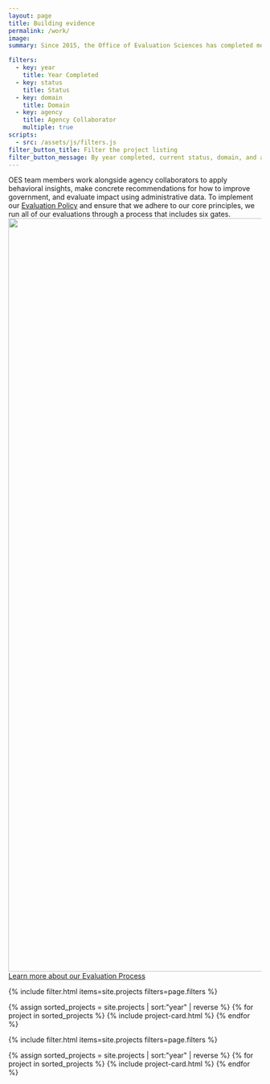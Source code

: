 ```yaml
---
layout: page
title: Building evidence
permalink: /work/
image:
summary: Since 2015, the Office of Evaluation Sciences has completed more than 70 evaluations with more than a dozen agencies. 

filters:
  - key: year
    title: Year Completed
  - key: status
    title: Status
  - key: domain
    title: Domain
  - key: agency
    title: Agency Collaborator
    multiple: true
scripts:
  - src: /assets/js/filters.js
filter_button_title: Filter the project listing
filter_button_message: By year completed, current status, domain, and agency collaborator
---
```


<p>OES team members work alongside agency collaborators to apply behavioral insights, make concrete recommendations for how to improve government, and evaluate impact using administrative data. To implement our <a href="{{ '/assets/files/evaluationpolicy.pdf' | prepend: site.baseurl }}">Evaluation Policy</a> and ensure that we adhere to our core principles, we run all of our evaluations through a process that includes six gates. 
  <br> <img src="{{ '/assets/img/oes-process-line.png' | prepend: site.baseurl }}" width="1500"><br>
  <a href="{{ '/methods' | prepend: site.baseurl }}">Learn more about our Evaluation Process</a>
</p>

{% include filter.html items=site.projects filters=page.filters %}
<div class="margin-top-4">
  <div class="grid-row grid-gap">
    {% assign sorted_projects = site.projects | sort:"year" | reverse %}
    {% for project in sorted_projects %}
      {% include project-card.html %}
    {% endfor %}
  </div>
</div>


{% include filter.html items=site.projects filters=page.filters %}
<div class="margin-top-4">
  <div class="grid-row grid-gap">
    {% assign sorted_projects = site.projects | sort:"year" | reverse %}
    {% for project in sorted_projects %}
      {% include project-card.html %}
    {% endfor %}
  </div>
</div>
